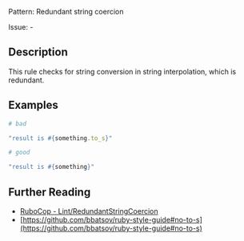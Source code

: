 Pattern: Redundant string coercion

Issue: -

## Description

This rule checks for string conversion in string interpolation, which is redundant.

## Examples

```ruby
# bad

"result is #{something.to_s}"
```
```ruby
# good

"result is #{something}"
```

## Further Reading

* [RuboCop - Lint/RedundantStringCoercion](https://rubocop.readthedocs.io/en/latest/cops_lint/#lintredundantstringcoercion)
* [https://github.com/bbatsov/ruby-style-guide#no-to-s](https://github.com/bbatsov/ruby-style-guide#no-to-s)
